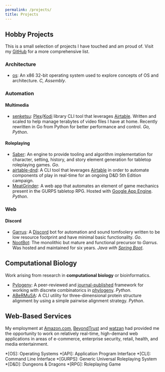 ```yaml
---
permalink: /projects/
title: Projects
---
```


## Hobby Projects

This is a small selection of projects I have touched and am proud of. Visit my [GitHub](http://github.com/AlexSafatli?tab=repositories) for a more comprehensive list.

### Architecture

  - [os](https://github.com/AlexSafatli/os): An x86 32-bit operating system used to explore concepts of OS and architecture. *C, Assembly*.

### Automation

#### Multimedia

  - [senketsu](https://github.com/AlexSafatli/senketsu): [Plex](https://plex.tv)/[Kodi](https://kodi.tv/) library CLI tool that leverages [Airtable](https://airtable.com/). Written and scaled to help manage terabytes of video files I have at home. Recently rewritten in Go from Python for better performance and control. *Go, Python*.

#### Roleplaying

  - [Saber](https://github.com/AlexSafatli/Saber): An engine to provide tooling and algorithm implementation for character, setting, history, and story element generation for tabletop roleplaying games. *Go*.
  - [airtable-dnd](https://github.com/AlexSafatli/airtable-dnd): A CLI tool that leverages [Airtable](https://airtable.com) in order to automate components of play in real-time for an ongoing D&D 5th Edition campaign. 
  - [MeatGrinder](https://github.com/AlexSafatli/MeatGrinder): A web app that automates an element of game mechanics present in the GURPS tabletop RPG. Hosted with [Google App Engine](https://cloud.google.com/appengine/docs). *Python*.

### Web

#### Discord

  - [Garrus](https://github.com/AlexSafatli/Garrus): A [Discord](https://discordapp.com) bot for automation and sound tomfoolery written to be low resource footprint and have minimal basic functionality. *Go*.
  - [NootBot](https://github.com/AlexSafatli/NootBot): The monolithic but mature and functional precursor to *Garrus*. Was hosted and maintained for six years. *Java with [Spring Boot](https://spring.io/projects/spring-boot)*.

## Computational Biology

Work arising from research in **computational biology** or bioinformatics.

  - [Pylogeny](https://github.com/AlexSafatli/Pylogeny): A peer-reviewed and [journal-published](https://peerj.com/articles/cs-9/) framework for working with discrete combinatorics in [phylogeny](http://en.wikipedia.org/wiki/Phylogenetics). *Python*.
  - [ABeRMuSA](https://github.com/AlexSafatli/ABeRMuSA): A CLI utility for three-dimensional protein structure alignment by using a simple pairwise alignment strategy. *Python*.

## Web-Based Services

My employment at [Amazon.com](http://amazon.com), [BeyondTrust](http://beyondtrust.com) and [watzan](http://watzan.com) had provided me the opportunity to work on relatively real-time, high-demand web applications in areas of e-commerce, enterprise security, retail, health, and media entertainment.

*[OS]: Operating Systems
*[API]: Application Program Interface
*[CLI]: Command Line Interface
*[GURPS]: Generic Universal Roleplaying System
*[D&D]: Dungeons & Dragons
*[RPG]: Roleplaying Game
